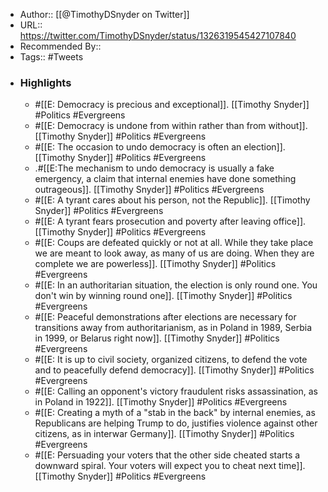 - Author:: [[@TimothyDSnyder on Twitter]]
- URL:: https://twitter.com/TimothyDSnyder/status/1326319545427107840
- Recommended By::
- Tags:: #Tweets 
- ### Highlights 
    - #[[E: Democracy is precious and exceptional]]. [[Timothy Snyder]] #Politics #Evergreens
    - #[[E: Democracy is undone from within rather than from without]]. [[Timothy Snyder]] #Politics #Evergreens
    - #[[E: The occasion to undo democracy is often an election]]. [[Timothy Snyder]] #Politics #Evergreens
    - .#[[E:The mechanism to undo democracy is usually a fake emergency, a claim that internal enemies have done something outrageous]]. [[Timothy Snyder]] #Politics #Evergreens
    - #[[E: A tyrant cares about his person, not the Republic]]. [[Timothy Snyder]] #Politics #Evergreens
    - #[[E: A tyrant fears prosecution and poverty after leaving office]]. [[Timothy Snyder]] #Politics #Evergreens
    - #[[E: Coups are defeated quickly or not at all. While they take place we are meant to look away, as many of us are doing. When they are complete we are powerless]]. [[Timothy Snyder]] #Politics #Evergreens
    - #[[E: In an authoritarian situation, the election is only round one. You don't win by winning round one]]. [[Timothy Snyder]] #Politics #Evergreens
    - #[[E: Peaceful demonstrations after elections are necessary for transitions away from authoritarianism, as in Poland in 1989, Serbia in 1999, or Belarus right now]]. [[Timothy Snyder]] #Politics #Evergreens
    - #[[E: It is up to civil society, organized citizens, to defend the vote and to peacefully defend democracy]]. [[Timothy Snyder]] #Politics #Evergreens
    - #[[E: Calling an opponent's victory fraudulent risks assassination, as in Poland in 1922]]. [[Timothy Snyder]] #Politics #Evergreens
    - #[[E: Creating a myth of a "stab in the back" by internal enemies, as Republicans are helping Trump to do, justifies violence against other citizens, as in interwar Germany]]. [[Timothy Snyder]] #Politics #Evergreens
    - #[[E: Persuading your voters that the other side cheated starts a downward spiral. Your voters will expect you to cheat next time]]. [[Timothy Snyder]] #Politics #Evergreens
